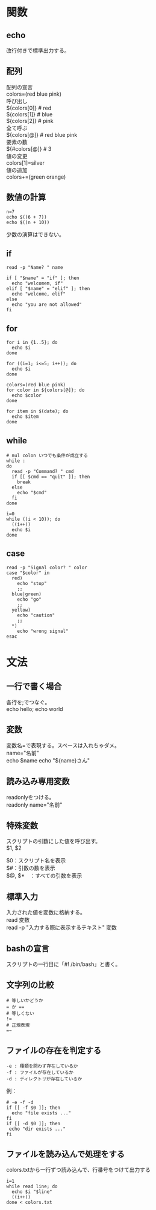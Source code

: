 # 関数
## echo
改行付きで標準出力する。

## 配列
配列の宣言  
colors=(red blue pink)  
呼び出し  
${colors[0]} # red  
${colors[1]} # blue  
${colors[2]} # pink  
全て呼ぶ  
${colors[@]} # red blue pink  
要素の数  
${#colors[@]} # 3  
値の変更  
colors[1]=silver  
値の追加  
colors+=(green orange)  

## 数値の計算
```
n=7  
echo $((6 + 7))  
echo $((n + 10))  
```
少数の演算はできない。  

## if
```
read -p "Name? " name

if [ "$name" = "if" ]; then
  echo "welcomem, if"
elif [ "$name" = "elif" ]; then
  echo "welcome, elif"
else
  echo "you are not allowed"
fi
```

## for

```
for i in {1..5}; do
  echo $i
done

for ((i=1; i<=5; i++)); do
  echo $i
done

colors=(red blue pink)
for color in ${colors[@]}; do
  echo $color
done

for item in $(date); do
  echo $item
done
```

## while
```
# nul colon いつでも条件が成立する
while :
do
  read -p "Command? " cmd
  if [[ $cmd == "quit" ]]; then
    break
  else
    echo "$cmd"
  fi
done

i=0
while ((i < 10)); do
  ((i++))
  echo $i
done
```

## case
```
read -p "Signal color? " color
case "$color" in
  red)
    echo "stop"
    ;;
  blue|green)
    echo "go"
    ;;
  yellow)
    echo "caution"
    ;;
  *)
    echo "wrong signal"
esac
```

# 文法
## 一行で書く場合
各行を;でつなぐ。  
echo hello; echo world

## 変数
変数名=で表現する。スペースは入れちゃダメ。  
name="名前"  
echo $name  
echo "${name}さん"

## 読み込み専用変数
readonlyをつける。  
readonly name="名前"

## 特殊変数
スクリプトの引数にした値を呼び出す。  
$1, $2  

$0：スクリプト名を表示  
$#：引数の数を表示  
$@, $*　：すべての引数を表示

## 標準入力
入力された値を変数に格納する。  
read 変数  
read -p "入力する際に表示するテキスト" 変数

## bashの宣言
スクリプトの一行目に「#! /bin/bash」と書く。

## 文字列の比較
```
# 等しいかどうか
= か ==
# 等しくない
!=
# 正規表現
=~
```

## ファイルの存在を判定する
```
-e : 種類を問わず存在しているか
-f : ファイルが存在しているか
-d : ディレクトリが存在しているか
```
例：
```
# -e -f -d
if [[ -f $0 ]]; then
  echo "file exists ..."
fi
if [[ -d $0 ]]; then
 echo "dir exists ..."
fi
```

## ファイルを読み込んで処理をする
colors.txtから一行ずつ読み込んで、行番号をつけて出力する
```
i=1
while read line; do
  echo $i "$line"
  ((i++))
done < colors.txt
```


